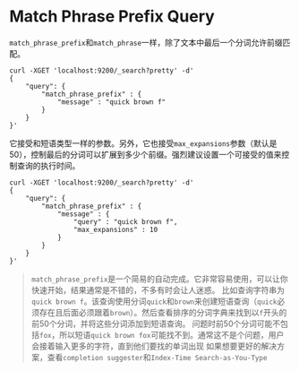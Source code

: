 # Match Phrase Prefix Query

`match_phrase_prefix`和`match_phrase`一样，除了文本中最后一个分词允许前缀匹配。

```
curl -XGET 'localhost:9200/_search?pretty' -d'
{
    "query": {
        "match_phrase_prefix" : {
            "message" : "quick brown f"
        }
    }
}'
```

它接受和短语类型一样的参数。另外，它也接受`max_expansions`参数（默认是50），控制最后的分词可以扩展到多少个前缀。强烈建议设置一个可接受的值来控制查询的执行时间。

```
curl -XGET 'localhost:9200/_search?pretty' -d'
{
    "query": {
        "match_phrase_prefix" : {
            "message" : {
                "query" : "quick brown f",
                "max_expansions" : 10
            }
        }
    }
}'
```

> `match_phrase_prefix`是一个简易的自动完成。它非常容易使用，可以让你快速开始，结果通常是不错的，不多有时会让人迷惑。
> 比如查询字符串为`quick brown f`。该查询使用分词`quick`和`brown`来创建短语查询（`quick`必须存在且后面必须跟着`brown`）。然后查看排序的分词字典来找到以`f`开头的前50个分词，并将这些分词添加到短语查询。
> 问题时前50个分词可能不包括`fox`，所以短语`quick brown fox`可能找不到。通常这不是个问题，用户会接着输入更多的字符，直到他们要找的单词出现
> 如果想要更好的解决方案，查看`completion suggester`和`Index-Time Search-as-You-Type`

